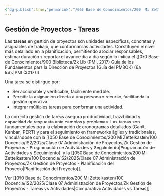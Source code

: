 ```yaml
---
{"dg-publish":true,"permalink":"/050 Base de Conocimientos/200  Mi Zettelkasten/100 Docencia/IS2/2025/Clase 07 Administración de Proyectos/Zk Gestión de Proyectos - Tareas/","tags":["definir"]}
---
```


## Gestión de Proyectos - Tareas

Las **tareas** en gestión de proyectos son unidades específicas, concretas y asignables de trabajo, que conforman las actividades. Constituyen el nivel más detallado en la planificación, permitiendo asociar responsables, estimar duración y reportar el avance día a día según lo indica el [[050 Base de Conocimientos/900 Biblioteca/Zk Lib (PMI, 2017) Guía de los Fundamentos para la Dirección de Proyectos (Guía del PMBOK) (6a Ed).\|PMI (2017)]].

Una tarea se distingue por:

- Ser accionable y verificable, fácilmente medible.
- Permitir la asignación directa a una persona o recurso, facilitando la gestión operativa.
- Integrar múltiples tareas para conformar una actividad.

La correcta gestión de tareas asegura productividad, trazabilidad y capacidad de respuesta ante cambios y problemas. Las tareas son fundamentales para la elaboración de cronogramas detallados (Gantt, Kanban, PERT) y para el seguimiento en frameworks ágiles y tradicionales, vinculándose con la [[050 Base de Conocimientos/200  Mi Zettelkasten/100 Docencia/IS2/2025/Clase 07 Administración de Proyectos/Zk Gestión de Proyectos - Programación de Actividades y Seguimiento\|Programación de Actividades y Seguimiento]] y la [[050 Base de Conocimientos/200  Mi Zettelkasten/100 Docencia/IS2/2025/Clase 07 Administración de Proyectos/Zk Gestión de Proyectos - Planificación del Proyecto\|Planificación del Proyecto]].

Ver [[050 Base de Conocimientos/200  Mi Zettelkasten/100 Docencia/IS2/2025/Clase 07 Administración de Proyectos/Zk Gestión de Proyectos - Tareas vs Actividades\|Comparativo Actividades vs Tareas]]
